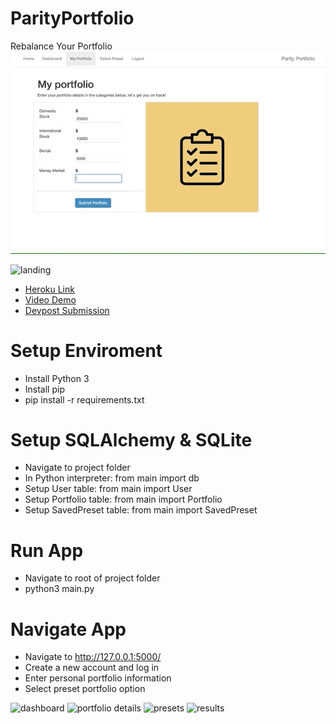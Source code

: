 # ParityPortfolio
Rebalance Your Portfolio
![](Example.gif)

![landing](https://user-images.githubusercontent.com/69094063/114373681-75b9e600-9b48-11eb-894b-954555a9774e.png)

- [Heroku Link](https://parity-portfolio.herokuapp.com/)
- [Video Demo](https://youtu.be/XSBdlFVdDJA)
- [Devpost Submission](https://devpost.com/software/parity-portfolio#updates)

# Setup Enviroment
- Install Python 3
- Install pip
- pip install -r requirements.txt

# Setup SQLAlchemy & SQLite
- Navigate to project folder
- In Python interpreter: from main import db
- Setup User table: from main import User
- Setup Portfolio table: from main import Portfolio
- Setup SavedPreset table: from main import SavedPreset

# Run App
- Navigate to root of project folder <br/>
- python3 main.py

# Navigate App
- Navigate to http://127.0.0.1:5000/
- Create a new account and log in
- Enter personal portfolio information
- Select preset portfolio option

![dashboard](https://user-images.githubusercontent.com/69094063/114373728-7fdbe480-9b48-11eb-9fec-434834d294b3.png)
![portfolio details](https://user-images.githubusercontent.com/69094063/114373776-8e2a0080-9b48-11eb-86f3-2c29c195f457.png)
![presets](https://user-images.githubusercontent.com/69094063/114373781-9124f100-9b48-11eb-907b-ad5486fadb4d.png)
![results](https://user-images.githubusercontent.com/69094063/114373788-92561e00-9b48-11eb-808b-80e0bb689287.png)
